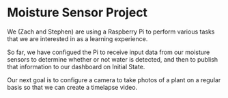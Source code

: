 # Moisture Sensor Project

We (Zach and Stephen) are using a Raspberry Pi to perform various tasks that we are interested in as a learning experience.

So far, we have configued the Pi to receive input data from our moisture sensors to determine whether or not water is detected, and then to publish that information to our dashboard on Initial State.

Our next goal is to configure a camera to take photos of a plant on a regular basis so that we can create a timelapse video.
